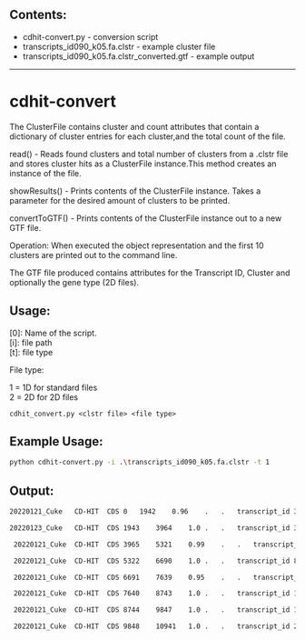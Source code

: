 ## Contents:  
- cdhit-convert.py - conversion script  
- transcripts_id090_k05.fa.clstr - example cluster file  
- transcripts_id090_k05.fa.clstr_converted.gtf - example output  
___
# cdhit-convert 
The ClusterFile contains cluster and count attributes that contain a dictionary of cluster entries for each cluster,and the total count of the file.

read() - Reads found clusters and total number of clusters from a .clstr file and stores cluster hits as a ClusterFile instance.This method creates an instance of the file. 

showResults() - Prints contents of the ClusterFile instance.  Takes a parameter for the desired amount of clusters to be printed.

convertToGTF() - Prints contents of the ClusterFile instance out to a new GTF file.

Operation:
When executed the object representation and the first 10 clusters are printed out to the command line.

The GTF file produced contains attributes for the Transcript ID, Cluster and optionally the gene type (2D files).

## Usage:

[0]: Name of the script.  
[i]: file path   
[t]: file type  

File type: 

1 = 1D for standard files  
2 = 2D for 2D files

`cdhit_convert.py <clstr file> <file type> `


## Example Usage:
```bash
python cdhit-convert.py -i .\transcripts_id090_k05.fa.clstr -t 1
```


## Output:  
```bash
20220121_Cuke	CD-HIT	CDS	0	1942	0.96	.	.	transcript_id 3628; cluster Cluster 7;  

20220123_Cuke	CD-HIT	CDS	1943	3964	1.0	.	.	transcript_id 3629; cluster Cluster 7; 

 20220121_Cuke	CD-HIT	CDS	3965	5321	0.99	.	.	transcript_id 8314; cluster Cluster 33;   

 20220121_Cuke	CD-HIT	CDS	5322	6690	1.0	.	.	transcript_id 8315; cluster Cluster 33;  

 20220121_Cuke	CD-HIT	CDS	6691	7639	0.95	.	.	transcript_id 17220; cluster Cluster 84;  

 20220121_Cuke	CD-HIT	CDS	7640	8743	1.0	.	.	transcript_id 17221; cluster Cluster 84;  

 20220121_Cuke	CD-HIT	CDS	8744	9847	1.0	.	.	transcript_id 17222; cluster Cluster 84;  

 20220121_Cuke	CD-HIT	CDS	9848	10941	1.0	.	.	transcript_id 27812; cluster Cluster 89;  
 ```